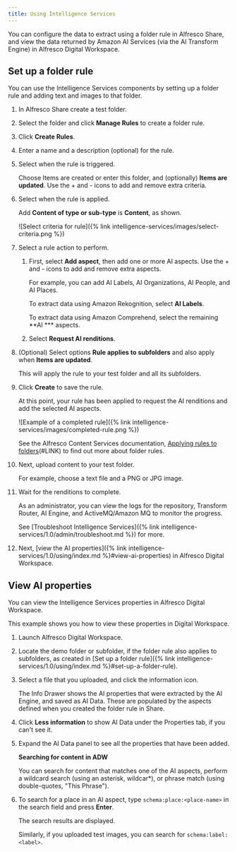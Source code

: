 ```yaml
---
title: Using Intelligence Services
---
```


You can configure the data to extract using a folder rule in Alfresco Share, and view the data returned by Amazon AI Services (via the AI Transform Engine) in Alfresco Digital Workspace.

## Set up a folder rule

You can use the Intelligence Services components by setting up a folder rule and adding text and images to that folder.

1. In Alfresco Share create a test folder.

2. Select the folder and click **Manage Rules** to create a folder rule.

3. Click **Create Rules**.

4. Enter a name and a description (optional) for the rule.

5. Select when the rule is triggered.

    Choose Items are created or enter this folder, and (optionally) **Items are updated**. Use the + and - icons to add and remove extra criteria.

6. Select when the rule is applied.

    Add **Content of type or sub-type** is **Content**, as shown.

    ![Select criteria for rule]({% link intelligence-services/images/select-criteria.png %})

7. Select a rule action to perform.

    1. First, select **Add aspect**, then add one or more AI aspects. Use the + and - icons to add and remove extra aspects.

        For example, you can add AI Labels, AI Organizations, AI People, and AI Places.

        To extract data using Amazon Rekognition, select **AI Labels**.

        To extract data using Amazon Comprehend, select the remaining **AI *** aspects.

    2. Select **Request AI renditions**.

8. (Optional) Select options **Rule applies to subfolders** and also apply when **Items are updated**.

    This will apply the rule to your test folder and all its subfolders.

9. Click **Create** to save the rule.

    At this point, your rule has been applied to request the AI renditions and add the selected AI aspects.

    ![Example of a completed rule]({% link intelligence-services/images/completed-rule.png %})

    See the Alfresco Content Services documentation, [Applying rules to folders](https://docs.alfresco.com/6.1/concepts/library-folder-rules.html)(#LINK) to find out more about folder rules.

10. Next, upload content to your test folder.

    For example, choose a text file and a PNG or JPG image.

11. Wait for the renditions to complete.

    As an administrator, you can view the logs for the repository, Transform Router, AI Engine, and ActiveMQ/Amazon MQ to monitor the progress.

    See [Troubleshoot Intelligence Services]({% link intelligence-services/1.0/admin/troubleshoot.md %}) for more.

12. Next, [view the AI properties]({% link intelligence-services/1.0/using/index.md %}#view-ai-properties) in Alfresco Digital Workspace.

## View AI properties

You can view the Intelligence Services properties in Alfresco Digital Workspace.

This example shows you how to view these properties in Digital Workspace.

1. Launch Alfresco Digital Workspace.

2. Locate the demo folder or subfolder, if the folder rule also applies to subfolders, as created in [Set up a folder rule]({% link intelligence-services/1.0/using/index.md %}#set-up-a-folder-rule).

3. Select a file that you uploaded, and click the information icon.

    The Info Drawer shows the AI properties that were extracted by the AI Engine, and saved as AI Data. These are populated by the aspects defined when you created the folder rule in Share.

4. Click **Less information** to show AI Data under the Properties tab, if you can't see it.

5. Expand the AI Data panel to see all the properties that have been added.

    **Searching for content in ADW**

    You can search for content that matches one of the AI aspects, perform a wildcard search (using an asterisk, wildcar*), or phrase match (using double-quotes, "This Phrase").

6. To search for a place in an AI aspect, type `schema:place:<place-name>` in the search field and press **Enter**.

    The search results are displayed.

    Similarly, if you uploaded test images, you can search for `schema:label:<label>`.
